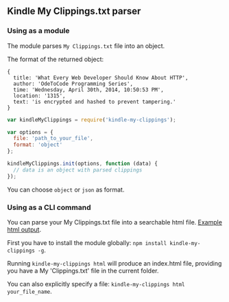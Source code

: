 ## Kindle My Clippings.txt parser

### Using as a module

The module parses `My Clippings.txt` file into an object.

The format of the returned object:

```
{
  title: 'What Every Web Developer Should Know About HTTP',
  author: 'OdeToCode Programming Series',
  time: 'Wednesday, April 30th, 2014, 10:50:53 PM',
  location: '1315',
  text: 'is encrypted and hashed to prevent tampering.'
}
```

```javascript
var kindleMyClippings = require('kindle-my-clippings');

var options = {
  file: 'path_to_your_file',
  format: 'object'
};

kindleMyClippings.init(options, function (data) {
  // data is an object with parsed clippings
});
```

You can choose `object` or `json` as format.

### Using as a CLI command

You can parse your My Clippings.txt file into a searchable html file. [Example html output](http://clippings.baniowski.pl).

First you have to install the module globally: `npm install kindle-my-clippings -g`.

Running `kindle-my-clippings html` will produce an index.html file, providing you have a My 'Clippings.txt' file in the current folder.

You can also explicitly specify a file: `kindle-my-clippings html your_file_name`.

